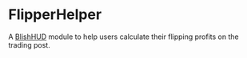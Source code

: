# FlipperHelper

A [BlishHUD](https://github.com/blish-hud/Blish-HUD) module to help users calculate their flipping profits on the trading post.
